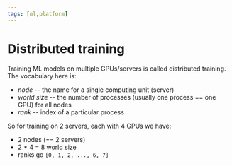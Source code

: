 ```yaml
---
tags: [ml,platform]
---
```


# Distributed training

Training ML models on multiple GPUs/servers is called distributed training. The
vocabulary here is:

- *node* -- the name for a single computing unit (server)
- *world size* -- the number of processes (usually one process == one GPU) for all nodes
- *rank* -- index of a particular process

So for training on 2 servers, each with 4 GPUs we have:

- 2 nodes (== 2 servers)
- 2 * 4 = 8 world size
- ranks go `[0, 1, 2, ..., 6, 7]`
